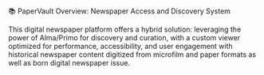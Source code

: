 📚 PaperVault Overview: Newspaper Access and Discovery System

This digital newspaper platform offers a hybrid solution: leveraging the power of Alma/Primo for discovery and curation, with a custom viewer optimized for performance, accessibility, and user engagement with historical newspaper content digitized from microfilm and paper formats as well as born digital newspaper issue.
